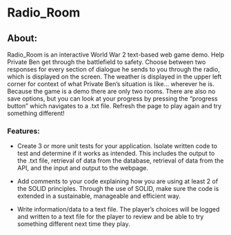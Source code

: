 # Radio_Room

## About:
Radio_Room is an interactive World War 2 text-based web game demo. Help  Private Ben get through the battlefield to safety. Choose between two responses for every section of dialogue he sends to you through the radio, which is displayed on the screen. The weather is displayed in the upper left corner for context of what Private Ben’s situation is like… wherever he is. Because the game is a demo there are only two rooms. There are also no save options, but you can look at your progress by pressing the “progress button” which navigates to a .txt file. Refresh the page to play again and try something different! 

### Features:
* Create 3 or more unit tests for your application. Isolate written code to test and determine if it works as intended. This includes the output to the .txt file, retrieval of data from the database, retrieval of data from the API, and the input and output to the webpage.

* Add comments to your code explaining how you are using at least 2 of the SOLID principles. Through the use of SOLID, make sure the code is extended in a sustainable, manageable and efficient way.

* Write information/data to a text file. The player’s choices will be logged and written to a text file for the player to review and be able to try something different next time they play.
